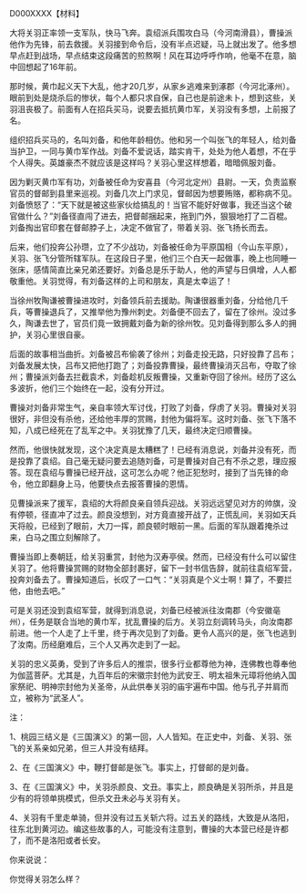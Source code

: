 D000XXXX【材料】

大将关羽正率领一支军队，快马飞奔。袁绍派兵围攻白马（今河南滑县），曹操派他作为先锋，前去救援。关羽接到命令后，没有半点迟疑，马上就出发了。他多想早点赶到战场，早点结束这段痛苦的煎熬啊！风在耳边呼呼作响，他毫不在意，脑中回想起了16年前。

那时候，黄巾起义天下大乱，他才20几岁，从家乡逃难来到涿郡（今河北涿州）。眼前到处是烧杀后的惨状，每个人都只求自保，自己也是前途未卜，想到这些，关羽沮丧极了。前面有人在招兵买马，说要去抵抗黄巾军，关羽没有多想，上前报了名。

组织招兵买马的，名叫刘备，和他年龄相仿。他和另一个叫张飞的年轻人，给刘备当护卫，一同与黄巾军作战。刘备不爱说话，踏实肯干，处处为他人着想，不在乎个人得失。英雄豪杰不就应该是这样吗？关羽心里这样想着，暗暗佩服刘备。

因为剿灭黄巾军有功，刘备被任命为安喜县（今河北定州）县尉。一天，负责监察官员的督邮到县里来巡视。刘备几次上门求见，督邮因为想要贿赂，都称病不见。刘备愤怒了：“天下就是被这些家伙给搞乱的！当官不能好好做事，我还当这个破官做什么？”刘备径直闯了进去，把督邮捆起来，拖到门外，狠狠地打了二百棍。刘备掏出官印套在督邮脖子上，决定不做官了，带着关羽、张飞扬长而去。

后来，他们投奔公孙瓒，立了不少战功，刘备被任命为平原国相（今山东平原），关羽、张飞分管所辖军队。在这段日子里，他们三个白天一起做事，晚上也同睡一张床，感情简直比亲兄弟还要好。刘备总是乐于助人，他的声望与日俱增，人人都敬重他。关羽觉得，有刘备这样的上司和朋友，真是太幸运了！

当徐州牧陶谦被曹操进攻时，刘备领兵前去援助。陶谦很器重刘备，分给他几千兵，等曹操退兵了，又推举他为豫州刺史。刘备便不回去了，留在了徐州。没过多久，陶谦去世了，官员们竟一致拥戴刘备为新的徐州牧。见刘备得到那么多人的拥护，关羽心里很自豪。

后面的故事相当曲折。刘备被吕布偷袭了徐州；刘备走投无路，只好投靠了吕布；刘备发展太快，吕布又把他打跑了；刘备投靠曹操，最终曹操消灭吕布，夺取了徐州；曹操派刘备去拦截袁术，刘备趁机反叛曹操，又重新夺回了徐州。经历了这么多波折，他们三个始终在一起，没有分开过。

曹操对刘备非常生气，亲自率领大军讨伐，打败了刘备，俘虏了关羽。曹操对关羽很好，非但没有杀他，还给他丰厚的赏赐，封他为偏将军。这时刘备、张飞下落不知，八成已经死在了乱军之中。关羽犹豫了几天，最终决定归顺曹操。

然而，他很快就发现，这个决定真是太糟糕了！已经有消息说，刘备并没有死，而是投靠了袁绍。自己毫无疑问要去追随刘备，可是曹操对自己有不杀之恩，理应报答。现在袁绍与曹操已经开战，这可怎么办呢？他正犯愁时，接到了当先锋的命令，他立即翻身上马，他要快点去报答曹操的恩情。



见曹操派来了援军，袁绍的大将颜良亲自领兵迎战。关羽远远望见对方的帅旗，没有停顿，径直冲了过去。颜良没想到，对方竟直接开战了，正慌乱间，关羽如天兵天将般，已经到了眼前，大刀一挥，颜良顿时眼前一黑。后面的军队跟着掩杀过来，白马之围立刻解除了。

曹操当即上奏朝廷，给关羽重赏，封他为汉寿亭侯。然而，已经没有什么可以留住关羽了。他将曹操赏赐的财物全部封裹好，留下一封书信告辞，就前往袁绍军营，投奔刘备去了。曹操知道后，长叹了一口气：“关羽真是个义士啊！算了，不要拦他，由他去吧。”

可是关羽还没到袁绍军营，就得到消息说，刘备已经被派往汝南郡（今安徽亳州），任务是联合当地的黄巾军，扰乱曹操的后方。关羽立刻调转马头，向汝南郡前进。他一个人走了上千里，终于再次见到了刘备。更令人高兴的是，张飞也逃到了汝南。历经磨难后，三个人又再次走到了一起。

关羽的忠义英勇，受到了许多后人的推崇，很多行业都尊他为神，连佛教也尊奉他为伽蓝菩萨。尤其是，九百年后的宋徽宗封他为武安王、明太祖朱元璋将他纳入国家祭祀、明神宗封他为关圣帝，从此供奉关羽的庙宇遍布中国。他与孔子并肩而立，被称为“武圣人”。



注：

1、桃园三结义是《三国演义》的第一回，人人皆知。在正史中，刘备、关羽、张飞的关系亲如兄弟，但三人并没有结拜。

2、在《三国演义》中，鞭打督邮是张飞。事实上，打督邮的是刘备。

3、在《三国演义》中，关羽杀颜良、文丑。事实上，颜良确是关羽所杀，并且是少有的将领单挑模式，但杀文丑未必与关羽有关。

4、关羽有千里走单骑，但并没有过五关斩六将。过五关的路线，大致是从洛阳，往东北到黄河边。编这些故事的人，可能没有注意到，曹操的大本营已经是许都了，而不是洛阳或者长安。



你来说说：

你觉得关羽怎么样？



